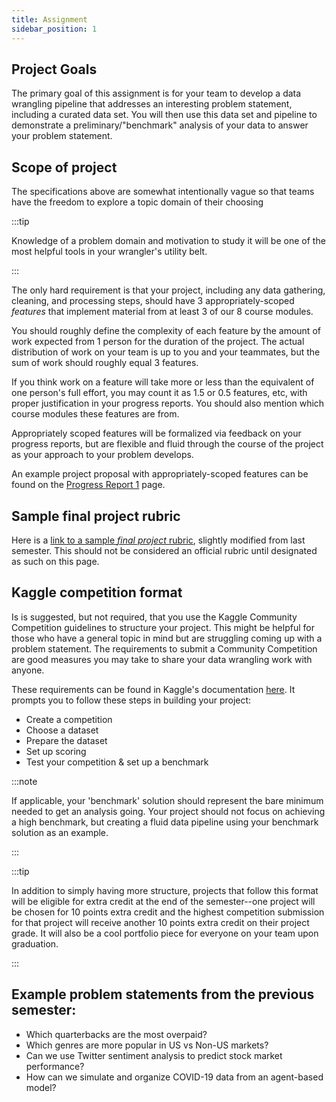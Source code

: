```yaml
---
title: Assignment
sidebar_position: 1
---
```


## Project Goals

The primary goal of this assignment is for your team to develop a data wrangling pipeline that addresses an interesting problem statement, including a curated data set. You will then use this data set and pipeline to demonstrate a preliminary/"benchmark" analysis of your data to answer your problem statement.

## Scope of project

The specifications above are somewhat intentionally vague so that teams have the freedom to explore a topic domain of their choosing

:::tip 

Knowledge of a problem domain and motivation to study it will be one of the most helpful tools in your wrangler's utility belt.

:::

The only hard requirement is that your project, including any data gathering, cleaning, and processing steps, should have 3 appropriately-scoped *features* that implement material from at least 3 of our 8 course modules.

You should roughly define the complexity of each feature  by the amount of work expected from 1 person for the duration of the project. The actual distribution of work on your team is up to you and your teammates, but the sum of work should roughly equal 3 features. 

If you think work on a feature will take more or less than the equivalent of one person's full effort, you may count it as 1.5 or 0.5 features, etc, with proper justification in your progress reports. You should also mention which course modules these features are from.

Appropriately scoped features will be formalized via feedback on your progress reports, but are flexible and fluid through the course of the project as your approach to your problem develops.

An example project proposal with appropriately-scoped features can be found on the [Progress Report 1](progress_report_1) page.

## Sample final project rubric

Here is a [link to a sample *final project* rubric](https://docs.google.com/document/d/1rVTQRFsJ18zJON_LUlQkTaPqqOx9npBtaQkTezaPnwE/edit?usp=sharing), slightly modified from last semester. This should not be considered an official rubric until designated as such on this page.

## Kaggle competition format
Is is suggested, but not required, that you use the Kaggle Community Competition guidelines to structure your project. This might be helpful for those who have a general topic in mind but are struggling coming up with a problem statement. The requirements to submit a Community Competition are good measures you may take to share your data wrangling work with anyone.

These requirements can be found in Kaggle's documentation [here](https://www.kaggle.com/community-competitions-setup-guide). It prompts you to follow these steps in building your project:
- Create a competition
- Choose a dataset
- Prepare the dataset
- Set up scoring
- Test your competition & set up a benchmark

:::note

If applicable, your 'benchmark' solution should represent the bare minimum needed to get an analysis going. Your project should not focus on achieving a high benchmark, but creating a fluid data pipeline using your benchmark solution as an example.

:::

:::tip

In addition to simply having more structure, projects that follow this format will be eligible for extra credit at the end of the semester--one project will be chosen for 10 points extra credit and the highest competition submission for that project will receive another 10 points extra credit on their project grade. It will also be a cool portfolio piece for everyone on your team upon graduation.

:::

## Example problem statements from the previous semester:
- Which quarterbacks are the most overpaid?
- Which genres are more popular in US vs Non-US markets?
- Can we use Twitter sentiment analysis to predict stock market performance?
- How can we simulate and organize COVID-19 data from an agent-based model?